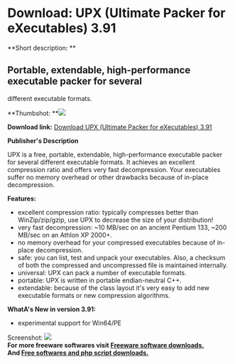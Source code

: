 # Download: UPX (Ultimate Packer for eXecutables) 3.91

**Short description: **

## Portable, extendable, high-performance executable packer for several
different executable formats.

  
**Thumbshot: **![](http://www.freewarefiles.com/screenshot/upx305_md.jpg)   
  
**Download link:** [Download UPX (Ultimate Packer for eXecutables) 3.91](http://freesoftwares.boysofts.com/UPX-Ultimate-Packer-For-EXecutables_program_18457.html)  
  

**Publisher's Description**  
  

UPX is a free, portable, extendable, high-performance executable packer for
several different executable formats. It achieves an excellent compression
ratio and offers very fast decompression. Your executables suffer no memory
overhead or other drawbacks because of in-place decompression.

**Features:**

  * excellent compression ratio: typically compresses better than WinZip/zip/gzip, use UPX to decrease the size of your distribution! 
  * very fast decompression: ~10 MB/sec on an ancient Pentium 133, ~200 MB/sec on an Athlon XP 2000+. 
  * no memory overhead for your compressed executables because of in-place decompression. 
  * safe: you can list, test and unpack your executables. Also, a checksum of both the compressed and uncompressed file is maintained internally. 
  * universal: UPX can pack a number of executable formats. 
  * portable: UPX is written in portable endian-neutral C++. 
  * extendable: because of the class layout it's very easy to add new executable formats or new compression algorithms. 

**WhatA's New in version 3.91:**

  * experimental support for Win64/PE 

  
  
Screenshot: ![](http://www.freewarefiles.com/screenshot/upx305.jpg)  
**For more freeware softwares visit [Freeware software downloads.](http://freesoftwares.boysofts.com/)**   
**And [Free softwares and php script downloads.](http://www.boysofts.com/)**

